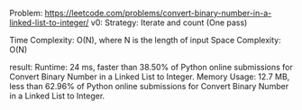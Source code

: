 Problem: https://leetcode.com/problems/convert-binary-number-in-a-linked-list-to-integer/
v0:
Strategy: Iterate and count (One pass)

Time Complexity: O(N), where N is the length of input
Space Complexity: O(N)

result:
Runtime: 24 ms, faster than 38.50% of Python online submissions for Convert Binary Number in a Linked List to Integer.
Memory Usage: 12.7 MB, less than 62.96% of Python online submissions for Convert Binary Number in a Linked List to Integer.
